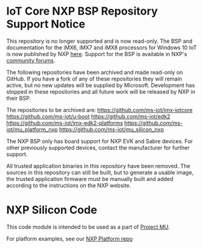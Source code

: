 # IoT Core NXP BSP Repository Support Notice

This repository is no longer supported and is now read-only. The BSP and documentation for the iMX6, iMX7 and iMX8 processors for Windows 10 IoT is now published by NXP [here](https://www.nxp.com/design/software/embedded-software/windows-10-iot-core-for-i.mx-applications-processors:IMXWIN10IOT). Support for the BSP is available in NXP's [community forums](https://community.nxp.com/community/imx/content?filterID=contentstatus%5Bpublished%5D%7Ecategory%5Bwindows%5D).

The following repositories have been archived and made read-only on GitHub. If you have a fork of any of these repositories they will remain active, but no new updates will be supplied by Microsoft. Development has stopped in these repositories and all future work will be released by NXP in their BSP.

The repositories to be archived are:
https://github.com/ms-iot/imx-iotcore
https://github.com/ms-iot/u-boot
https://github.com/ms-iot/edk2
https://github.com/ms-iot/imx-edk2-platforms
https://github.com/ms-iot/mu_platform_nxp
https://github.com/ms-iot/mu_silicon_nxp

The NXP BSP only has board support for NXP EVK and Sabre devices. For other previously supported devices, contact the manufacturer for further support.

All trusted application binaries in this repository have been removed. The sources in this repository can still be built, but to generate a usable image, the trusted application firmware must be manually built and added according to the instructions on the NXP website.

# NXP Silicon Code

This code module is intended to be used as a part of [Project MU](https://microsoft.github.io/mu/).

For platform examples, see our [NXP Platform repo](https://github.com/ms-iot/MU_PLATFORM_NXP)
